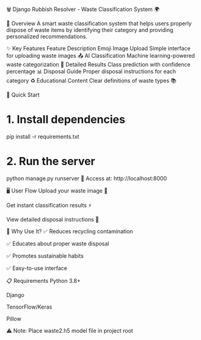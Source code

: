🗑️ Django Rubbish Resolver - Waste Classification System 🌍

🌱 Overview
A smart waste classification system that helps users properly dispose of waste items by identifying their category and providing personalized recommendations.

✨ Key Features
Feature	Description	Emoji
Image Upload	Simple interface for uploading waste images	📤
AI Classification	Machine learning-powered waste categorization	🧠
Detailed Results	Class prediction with confidence percentage	📊
Disposal Guide	Proper disposal instructions for each category	♻️
Educational Content	Clear definitions of waste types	📚

🚀 Quick Start
# 1. Install dependencies
pip install -r requirements.txt

# 2. Run the server
python manage.py runserver
🔹 Access at: http://localhost:8000

🖥️ User Flow
Upload your waste image 📸

Get instant classification results ⚡

View detailed disposal instructions 📝

🌟 Why Use It?
✅ Reduces recycling contamination

✅ Educates about proper waste disposal

✅ Promotes sustainable habits

✅ Easy-to-use interface

📋 Requirements
Python 3.8+

Django

TensorFlow/Keras

Pillow

⚠️ Note: Place waste2.h5 model file in project root